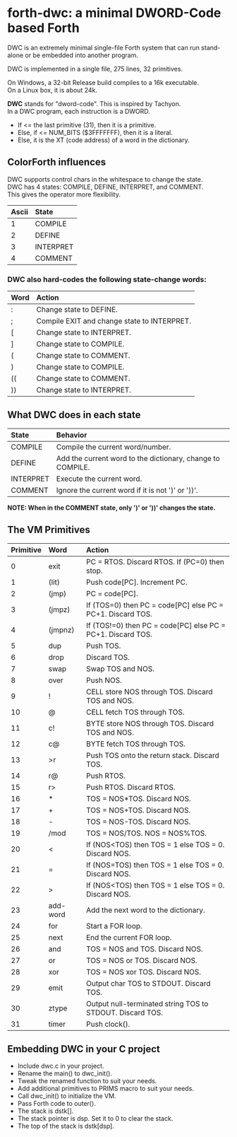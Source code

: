 # forth-dwc: a minimal DWORD-Code based Forth 

DWC is an extremely minimal single-file Forth system that can run stand-alone or be embedded into another program.

DWC is implemented in a single file, 275 lines, 32 primitives.

On Windows, a 32-bit Release build compiles to a 16k executable. <br/>
On a Linux box, it is about 24k.

**DWC** stands for "dword-code". This is inspired by Tachyon. <br/>
In a DWC program, each instruction is a DWORD. <br/>
- If <= the last primitive (31), then it is a primitive.
- Else, if <= NUM_BITS ($3FFFFFFF), then it is a literal.
- Else, it is the XT (code address) of a word in the dictionary.

## ColorForth influences

DWC supports control chars in the whitespace to change the state.<br/>
DWC has 4 states: COMPILE, DEFINE, INTERPRET, and COMMENT. <br/>
This gives the operator more flexibility.

| Ascii | State |
|:--    |:-- |
| 1     | COMPILE   |
| 2     | DEFINE    |
| 3     | INTERPRET |
| 4     | COMMENT   |

### DWC also hard-codes the following state-change words:

| Word | Action |
|:--   |:-- |
| :    | Change state to DEFINE. |
| ;    | Compile EXIT and change state to INTERPRET. |
| [    | Change state to INTERPRET. |
| ]    | Change state to COMPILE. |
| (    | Change state to COMMENT. |
| )    | Change state to COMPILE. |
| ((   | Change state to COMMENT. |
| ))   | Change state to INTERPRET. |

## What DWC does in each state

| State     | Behavior |
|:--        |:-- |
| COMPILE   | Compile the current word/number. |
| DEFINE    | Add the current word to the dictionary, change to COMPILE. |
| INTERPRET | Execute the current word. |
| COMMENT   | Ignore the current word if it is not ')' or '))'. |

**NOTE: When in the COMMENT state, only ')' or '))' changes the state.**

## The VM Primitives

| Primitive | Word     | Action |
|:--        |:--       |:-- |
|  0        | exit     | PC = RTOS. Discard RTOS. If (PC=0) then stop. |
|  1        | (lit)    | Push code[PC]. Increment PC. |
|  2        | (jmp)    | PC = code[PC]. |
|  3        | (jmpz)   | If (TOS=0) then PC = code[PC] else PC = PC+1. Discard TOS. |
|  4        | (jmpnz)  | If (TOS!=0) then PC = code[PC] else PC = PC+1. Discard TOS. |
|  5        | dup      | Push TOS. |
|  6        | drop     | Discard TOS. |
|  7        | swap     | Swap TOS and NOS. |
|  8        | over     | Push NOS. |
|  9        | !        | CELL store NOS through TOS. Discard TOS and NOS. |
| 10        | @        | CELL fetch TOS through TOS. |
| 11        | c!       | BYTE store NOS through TOS. Discard TOS and NOS. |
| 12        | c@       | BYTE fetch TOS through TOS. |
| 13        | >r       | Push TOS onto the return stack. Discard TOS. |
| 14        | r@       | Push RTOS. |
| 15        | r>       | Push RTOS. Discard RTOS. |
| 16        | *        | TOS = NOS*TOS. Discard NOS. |
| 17        | +        | TOS = NOS+TOS. Discard NOS. |
| 18        | -        | TOS = NOS-TOS. Discard NOS. |
| 19        | /mod     | TOS = NOS/TOS. NOS = NOS%TOS. |
| 20        | <        | If (NOS<TOS) then TOS = 1 else TOS = 0. Discard NOS. |
| 21        | =        | If (NOS=TOS) then TOS = 1 else TOS = 0. Discard NOS. |
| 22        | >        | If (NOS<TOS) then TOS = 1 else TOS = 0. Discard NOS. |
| 23        | add-word | Add the next word to the dictionary. |
| 24        | for      | Start a FOR loop. |
| 25        | next     | End the current FOR loop. |
| 26        | and      | TOS = NOS and TOS. Discard NOS. |
| 27        | or       | TOS = NOS or TOS. Discard NOS. |
| 28        | xor      | TOS = NOS xor TOS. Discard NOS. |
| 29        | emit     | Output char TOS to STDOUT. Discard TOS. |
| 30        | ztype    | Output null-terminated string TOS to STDOUT. Discard TOS. |
| 31        | timer    | Push clock(). |

## Embedding DWC in your C project

- Include dwc.c in your project.
- Rename the main() to dwc_init().
- Tweak the renamed function to suit your needs.
- Add additional primitives to PRIMS macro to suit your needs.
- Call dwc_init() to initialize the VM.
- Pass Forth code to outer().
- The stack is dstk[]. 
- The stack pointer is dsp. Set it to 0 to clear the stack.
- The top of the stack is dstk[dsp].
